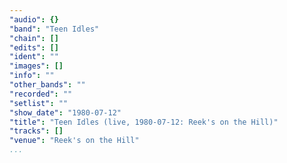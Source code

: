 ```yaml
---
"audio": {}
"band": "Teen Idles"
"chain": []
"edits": []
"ident": ""
"images": []
"info": ""
"other_bands": ""
"recorded": ""
"setlist": ""
"show_date": "1980-07-12"
"title": "Teen Idles (live, 1980-07-12: Reek's on the Hill)"
"tracks": []
"venue": "Reek's on the Hill"
...
```

